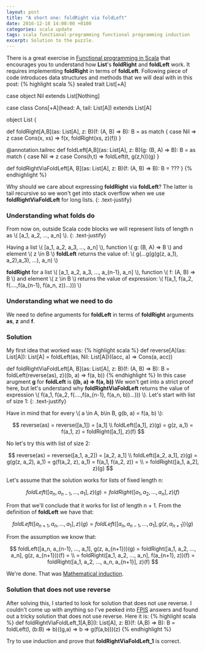 ```yaml
---
layout: post
title: "A short one: foldRight via foldLeft"
date: 2016-12-18 14:00:00 +0100
categories: scala update
tags: scala functional-programming functional programming induction
excerpt: Solution to the puzzle.
---
```

<script type="text/javascript"
    src="http://cdn.mathjax.org/mathjax/latest/MathJax.js?config=TeX-AMS-MML_HTMLorMML">
</script>

There is a great exercise in [Functional programming in Scala][functional-programming-in-scala-affiliate-link] that encourages you to understand how **List**'s **foldRight** and **foldLeft** work.
It requires implementing **foldRight** in terms of **foldLeft**.
Following piece of code introduces data structures and methods that we will deal with in this post:
{% highlight scala %}
sealed trait List[+A]

case object Nil extends List[Nothing]

case class Cons[+A](head: A, tail: List[A]) extends List[A]

object List {

  def foldRight[A,B](as: List[A], z: B)(f: (A, B) => B): B =
    as match {
      case Nil => z
      case Cons(x, xs) => f(x, foldRight(xs, z)(f))
  }

  @annotation.tailrec
  def foldLeft[A,B](as: List[A], z: B)(g: (B, A) => B): B =
    as match {
      case Nil => z
      case Cons(h,t) => foldLeft(t, g(z,h))(g)
  }

  def foldRightViaFoldLeft[A, B](as: List[A], z: B)(f: (A, B) => B): B = ???
}
{% endhighlight %}

Why should we care about expressing **foldRight** via **foldLeft**?
The latter is tail recursive so we won't get into stack overflow when we use **foldRightViaFoldLeft** for long lists.
{: .text-justify}

### Understanding what folds do ###

From now on, outside Scala code blocks we will represent lists of length n as \\( [a_1, a_2, ..., a_n] \\).
{: .text-justify}

Having a list \\( [a_1, a_2, a_3, ..., a_n] \\), function \\( g: (B, A) => B \\) and element \\( z \in B \\) **foldLeft** returns the value of:
\\( g(...g(g(g(z, a_1), a_2),a_3), ...), a_n) \\)

**foldRight** for a list \\( [a_1, a_2, a_3, ..., a_{n-1}, a_n] \\), function \\( f: (A, B) => B \\) and element \\( z \in B \\) returns the value of expression:
\\( f(a_1, f(a_2, f(....,f(a_{n-1}, f(a_n, z))...))) \\)

### Understanding what we need to do ###

We need to define arguments for **foldLeft** in terms of **foldRight** arguments **as**, **z** and **f**.

### Solution ###

My first idea that worked was:
{% highlight scala %}
def reverse[A](as: List[A]): List[A] =
        foldLeft(as, Nil: List[A])((acc, a) => Cons(a, acc))

def foldRightViaFoldLeft[A, B](as: List[A], z: B)(f: (A, B) => B): B =
        foldLeft(reverse(as), z)((b, a) => f(a, b))
{% endhighlight %}
In this case arugment **g** for **foldLeft** is **((b, a) => f(a, b))**
We won't get into a strict proof here, but let's understand why **foldRightViaFoldLeft** returns the value of expression \\( f(a_1, f(a_2, f(....,f(a_{n-1}, f(a_n, b))...))) \\).
Let's start with list of size 1:
{: .text-justify}

Have in mind that for every \\( a \in A, b\in B, g(b, a) = f(a, b) \\):

$$
reverse(as) = reverse([a_1]) = [a_1] \\
foldLeft([a_1], z)(g) = g(z, a_1) = f(a_1, z) = foldRight([a_1], z)(f)
$$

No let's try this with list of size 2:

$$
reverse(as) = reverse([a_1, a_2]) = [a_2, a_1] \\
foldLeft([a_2, a_1], z)(g) = g(g(z, a_2), a_1) = g(f(a_2, z), a_1) = f(a_1, f(a_2, z)) = \\
= foldRight([a_1, a_2], z)(g)
$$

Let's assume that the solution works for lists of fixed length n:

$$
foldLeft([a_n, a_{n-1}, ..., a_1], z)(g) = foldRight([a_1, a_2, ..., a_n], z)(f)
$$

From that we'll conclude that it works for list of length n + 1.
From the definition of **foldLeft** we have that:

$$
foldLeft([a_{n+1}, a_n, ..., a_1], z)(g) = foldLeft([a_n, a_{n-1}, ..., a_1], g(z, a_{n+1}))(g)
$$

From the assumption we know that:

$$
foldLeft([a_n, a_{n-1}, ..., a_1], g(z, a_{n+1}))(g) = foldRight([a_1, a_2, ..., a_n], g(z, a_{n+1}))(f) = \\
= foldRight([a_1, a_2, ..., a_n], f(a_{n+1}, z))(f) = foldRight([a_1, a_2, ..., a_n, a_{n+1}], z)(f)
$$

We're done. That was [Mathematical induction][mathematical-induction].

### Solution that does not use reverse ###

After solving this, I started to look for solution that does not use reverse.
I couldn't come up with anything so I've peeked into [FPIS][functional-programming-in-scala-affiliate-link] answers and found out a tricky solution that does not use reverse.
Here it is:
{% highlight scala %}
def foldRightViaFoldLeft_1[A,B](l: List[A], z: B)(f: (A,B) => B): B =
        foldLeft(l, (b:B) => b)((g,a) => b => g(f(a,b)))(z)
{% endhighlight %}

Try to use induction and prove that **foldRightViaFoldLeft_1** is correct.


[functional-programming-in-scala-affiliate-link]: https://www.amazon.com/gp/product/1617290653/ref=as_li_tl?ie=UTF8&camp=1789&creative=9325&creativeASIN=1617290653&linkCode=as2&tag=pawelgebal-20&linkId=f3ec949cadbc0ff936a5aae1dcc51c0a
[fpis-answers]:https://github.com/fpinscala/fpinscala
[mathematical-induction]:https://en.wikipedia.org/wiki/Mathematical_induction
